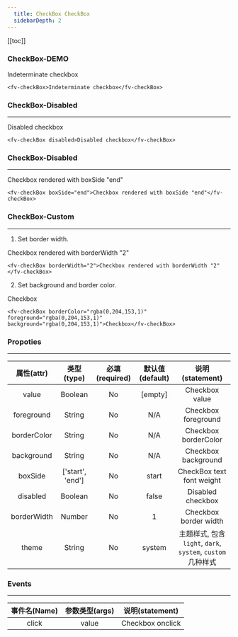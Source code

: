 ```yaml
---
  title: CheckBox CheckBox
  sidebarDepth: 2
---
```

  
[[toc]]

### CheckBox-DEMO 


<ClientOnly>
<fv-checkBox>Indeterminate checkbox</fv-checkBox>
</ClientOnly>

```vue
<fv-checkBox>Indeterminate checkbox</fv-checkBox>
```

### CheckBox-Disabled

---

<ClientOnly>
<fv-checkBox disabled>Disabled checkbox</fv-checkBox>
</ClientOnly>

```vue
<fv-checkBox disabled>Disabled checkbox</fv-checkBox>
```

### CheckBox-Disabled

---

<ClientOnly>
<fv-checkBox boxSide="end">Checkbox rendered with boxSide "end"</fv-checkBox>
</ClientOnly>

```vue
<fv-checkBox boxSide="end">Checkbox rendered with boxSide "end"</fv-checkBox>
```

### CheckBox-Custom

---
1. Set border width.

<ClientOnly>
<fv-checkBox borderWidth="2">Checkbox rendered with borderWidth "2"</fv-checkBox>
</ClientOnly>

```vue
<fv-checkBox borderWidth="2">Checkbox rendered with borderWidth "2"</fv-checkBox>
```

2. Set background and border color.

<ClientOnly>
<fv-checkBox borderColor="rgba(0, 204, 153, 1)" foreground="rgba(0, 204, 153, 1)" background="rgba(0, 204, 153, 1)">Checkbox</fv-checkBox>
</ClientOnly>

```vue
<fv-checkBox borderColor="rgba(0,204,153,1)" foreground="rgba(0,204,153,1)" background="rgba(0,204,153,1)">Checkbox</fv-checkBox>
```

### Propoties

---
| 属性(attr)  |             类型(type)             | 必填(required) | 默认值(default) |     说明(statement)     |
|:-----------:|:----------------------------------:|:--------------:|:---------------:|:-----------------------:|
|    value    |             Boolean              |       No       |     [empty]     |     Checkbox value      |
| foreground  |              String              |       No       |       N/A       |   Checkbox foreground   |
| borderColor |              String              |       No       |       N/A       |  Checkbox borderColor   |
| background  |              String              |       No       |       N/A       |    Checkbox background    |
|   boxSide   |          ['start', 'end']           |       No       |      start      | CheckBox text font weight |
|  disabled   |             Boolean              |       No       |      false      |     Disabled checkbox     |
| borderWidth |              Number              |       No       |        1        |   Checkbox border width   |
|     theme     | String |       No       |     system      |       主题样式, 包含`light`, `dark`, `system`, `custom`几种样式              |

### Events

---
| 事件名(Name) | 参数类型(args) | 说明(statement)  |
|:------------:|:--------------:|:----------------:|
|    click     |     value      | Checkbox onclick |
